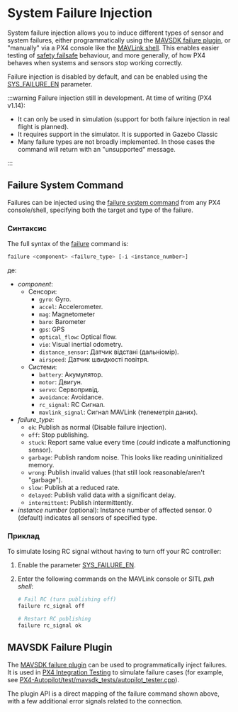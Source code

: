 # System Failure Injection

System failure injection allows you to induce different types of sensor and system failures, either programmatically using the [MAVSDK failure plugin](https://mavsdk.mavlink.io/main/en/cpp/api_reference/classmavsdk_1_1_failure.html), or "manually" via a PX4 console like the [MAVLink shell](../debug/mavlink_shell.md#mavlink-shell). This enables easier testing of [safety failsafe](../config/safety.md#safety-configuration-failsafes) behaviour, and more generally, of how PX4 behaves when systems and sensors stop working correctly.

Failure injection is disabled by default, and can be enabled using the [SYS_FAILURE_EN](../advanced_config/parameter_reference.md#SYS_FAILURE_EN) parameter.

:::warning
Failure injection still in development. At time of writing (PX4 v1.14):

- It can only be used in simulation (support for both failure injection in real flight is planned).
- It requires support in the simulator. It is supported in Gazebo Classic
- Many failure types are not broadly implemented. In those cases the command will return with an "unsupported" message.

:::

## Failure System Command

Failures can be injected using the [failure system command](../modules/modules_command.md#failure) from any PX4 console/shell, specifying both the target and type of the failure.

### Синтаксис

The full syntax of the [failure](../modules/modules_command.md#failure) command is:

```sh
failure <component> <failure_type> [-i <instance_number>]
```

де:

- _component_:
  - Сенсори:
    - `gyro`: Gyro.
    - `accel`: Accelerometer.
    - `mag`: Magnetometer
    - `baro`: Barometer
    - `gps`: GPS
    - `optical_flow`: Optical flow.
    - `vio`: Visual inertial odometry.
    - `distance_sensor`: Датчик відстані (дальніомір).
    - `airspeed`: Датчик швидкості повітря.
  - Системи:
    - `battery`: Акумулятор.
    - `motor`: Двигун.
    - `servo`: Сервопривід.
    - `avoidance`: Avoidance.
    - `rc_signal`: RC Сигнал.
    - `mavlink_signal`: Сигнал MAVLink (телеметрія даних).
- _failure_type_:
  - `ok`: Publish as normal (Disable failure injection).
  - `off`: Stop publishing.
  - `stuck`: Report same value every time (_could_ indicate a malfunctioning sensor).
  - `garbage`: Publish random noise. This looks like reading uninitialized memory.
  - `wrong`: Publish invalid values (that still look reasonable/aren't "garbage").
  - `slow`: Publish at a reduced rate.
  - `delayed`: Publish valid data with a significant delay.
  - `intermittent`: Publish intermittently.
- _instance number_ (optional): Instance number of affected sensor. 0 (default) indicates all sensors of specified type.

### Приклад

To simulate losing RC signal without having to turn off your RC controller:

1. Enable the parameter [SYS_FAILURE_EN](../advanced_config/parameter_reference.md#SYS_FAILURE_EN).
1. Enter the following commands on the MAVLink console or SITL _pxh shell_:

   ```sh
   # Fail RC (turn publishing off)
   failure rc_signal off

   # Restart RC publishing
   failure rc_signal ok
   ```

## MAVSDK Failure Plugin

The [MAVSDK failure plugin](https://mavsdk.mavlink.io/main/en/cpp/api_reference/classmavsdk_1_1_failure.html) can be used to programmatically inject failures. It is used in [PX4 Integration Testing](../test_and_ci/integration_testing_mavsdk.md) to simulate failure cases (for example, see [PX4-Autopilot/test/mavsdk_tests/autopilot_tester.cpp](https://github.com/PX4/PX4-Autopilot/blob/main/test/mavsdk_tests/autopilot_tester.cpp)).

The plugin API is a direct mapping of the failure command shown above, with a few additional error signals related to the connection.
